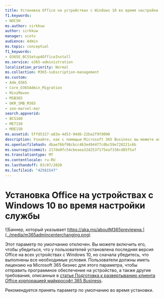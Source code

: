 ```yaml
---
title: Установка Office на устройствах с Windows 10 во время настройки службы
f1.keywords:
- NOCSH
ms.author: sirkkuw
author: sirkkuw
manager: scotv
audience: Admin
ms.topic: conceptual
f1_keywords:
- O365E_BCSSetup4OfficeInstall
ms.service: o365-administration
localization_priority: Normal
ms.collection: M365-subscription-management
ms.custom:
- Adm_O365
- Core_O365Admin_Migration
- MiniMaven
- MSB365
- OKR_SMB_M365
- seo-marvel-mar
search.appverid:
- BCS160
- MET150
- MOE150
ms.assetid: 5ffd5327-a83a-4d53-94d6-22ba2f9fd090
description: Узнайте, как с помощью Microsoft 365 Business вы можете автоматически убедиться в том, что у пользователей установлена последняя версия Office на всех устройствах с Windows 10.
ms.openlocfilehash: dbae76bf98cbcc463e4944f7c0bc59e728221c6b
ms.sourcegitcommit: 217de0fc54cbeaea32d253f175eaf338cd85f5af
ms.translationtype: MT
ms.contentlocale: ru-RU
ms.lasthandoff: 03/07/2020
ms.locfileid: "42561547"
---
```

# <a name="install-office-on-windows-10-during-setup"></a>Установка Office на устройствах с Windows 10 во время настройки службы

![Баннер, который указывает https://aka.ms/aboutM365previewна.](../media/m365admincenterchanging.png)

Этот параметр по умолчанию отключен. Вы можете включить его, чтобы убедиться, что у пользователей установлена последняя версия Office на всех устройствах с Windows 10, но сначала убедитесь, что выполнены все необходимые условия. Пользователи должны иметь лицензию на Microsoft 365 бизнес для этого параметра, чтобы отправить программное обеспечение на устройство, а также другие требования, описанные в [статье Подготовка к развертыванию клиента Office корпорацией майкрософт 365 Business](prepare-for-office-client-deployment.md).
  
Рекомендуется принять параметр по умолчанию во время установки.

